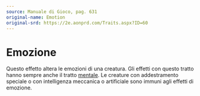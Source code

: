 ```yaml
---
source: Manuale di Gioco, pag. 631
original-name: Emotion
original-srd: https://2e.aonprd.com/Traits.aspx?ID=60
---
```


# Emozione

Questo effetto altera le emozioni di una creatura. Gli effetti con questo tratto
hanno sempre anche il tratto [mentale](/tratti/mentale). Le creature con
addestramento speciale o con intelligenza meccanica o artificiale sono immuni
agli effetti di emozione.
